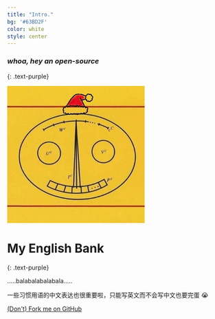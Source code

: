 ```yaml
---
title: "Intro."
bg: '#63BD2F'
color: white
style: center
---
```


### *whoa, hey an open-source*
{: .text-purple}

<!--
<span class="fa-stack subtlecircle" style="font-size:100px; background:rgba(255,166,0,0.1)">
  <i class="fa fa-circle fa-stack-2x text-white"></i>
  <i class="fa fa-bicycle fa-stack-1x text-orange"></i>
</span>
-->


<img src="img/xin.jpg" width="320">



# My English Bank
{: .text-purple}

.....balabalabalabala.....

一些习惯用语的中文表达也很重要啦，只能写英文而不会写中文也要完蛋 😭


<span id="forkongithub">
  <a href="{{ site.source_link }}" class="bg-blue">
    (Don't) Fork me on GitHub
  </a>
</span>

